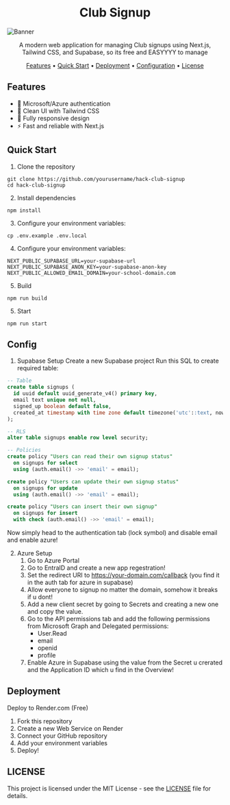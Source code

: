 <h1 align="center">Club Signup</h1>

![Banner](https://files.catbox.moe/ewlkfh.png)

<p align="center">
  A modern web application for managing Club signups using Next.js, Tailwind CSS, and Supabase, so its free and EASYYYY to manage
</p>

<p align="center">
  <a href="#features">Features</a> •
  <a href="#quick-start">Quick Start</a> •
  <a href="#deployment">Deployment</a> •
  <a href="#configuration">Configuration</a> •
  <a href="#license">License</a>
</p>

## Features

- 🔐 Microsoft/Azure authentication
- 🎨 Clean UI with Tailwind CSS
- 📱 Fully responsive design
- ⚡ Fast and reliable with Next.js

## Quick Start

1. Clone the repository
```shell
git clone https://github.com/yourusername/hack-club-signup
cd hack-club-signup
```

2. Install dependencies
```shell
npm install
```

3. Configure your environment variables:
```shell
cp .env.example .env.local
``` 

4. Configure your environment variables:
```shell
NEXT_PUBLIC_SUPABASE_URL=your-supabase-url
NEXT_PUBLIC_SUPABASE_ANON_KEY=your-supabase-anon-key
NEXT_PUBLIC_ALLOWED_EMAIL_DOMAIN=your-school-domain.com
```

5. Build
```shell
npm run build
``` 

5. Start
```shell
npm run start
``` 

## Config

1. Supabase Setup
      Create a new Supabase project
      Run this SQL to create required table:
      
```sql
-- Table
create table signups (
  id uuid default uuid_generate_v4() primary key,
  email text unique not null,
  signed_up boolean default false,
  created_at timestamp with time zone default timezone('utc'::text, now()) not null
);

-- RLS
alter table signups enable row level security;

-- Policies
create policy "Users can read their own signup status"
  on signups for select
  using (auth.email() ->> 'email' = email);

create policy "Users can update their own signup status"
  on signups for update
  using (auth.email() ->> 'email' = email);

create policy "Users can insert their own signup"
  on signups for insert
  with check (auth.email() ->> 'email' = email);
``` 
Now simply head to the authentication tab (lock symbol) and disable email and enable azure!

2. Azure Setup
      1. Go to Azure Portal
      2. Go to EntraID and create a new app regestration!
      3. Set the redirect URI to https://your-domain.com/callback  (you find it in the auth tab for azure in supabase)
      4. Allow everyone to signup no matter the domain, somehow it breaks if u dont!
      5. Add a new client secret by going to Secrets and creating a new one and copy the value.
      6. Go to the API permissions tab and add the following permissions from Microsoft Graph and Delegated permissions:
          - User.Read
          - email
          - openid
          - profile
      7. Enable Azure in Supabase using the value from the Secret u crerated and the Application ID which u find in the Overview!


## Deployment
Deploy to Render.com (Free)
1. Fork this repository
2. Create a new Web Service on Render
3. Connect your GitHub repository
4. Add your environment variables
5. Deploy!

## LICENSE
This project is licensed under the MIT License - see the [LICENSE](LICENSE) file for details.
